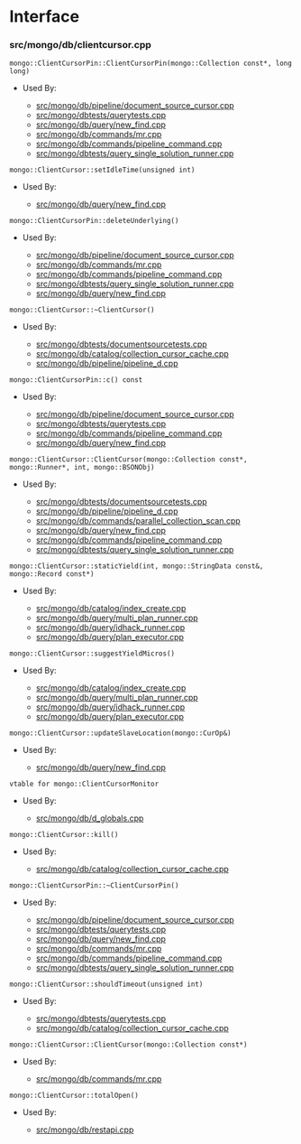 
# Interface

### src/mongo/db/clientcursor.cpp

<div></div>

    mongo::ClientCursorPin::ClientCursorPin(mongo::Collection const*, long long)

- Used By:

    - [src/mongo/db/pipeline/document\_source\_cursor.cpp](../../../aggregation\_framework)
    - [src/mongo/dbtests/querytests.cpp](../../../unit\_tests)
    - [src/mongo/db/query/new\_find.cpp](../../../core\_query\_system)
    - [src/mongo/db/commands/mr.cpp](../../../database\_commands)
    - [src/mongo/db/commands/pipeline\_command.cpp](../../../aggregation\_framework)
    - [src/mongo/dbtests/query\_single\_solution\_runner.cpp](../../../unit\_tests)

<div></div>

    mongo::ClientCursor::setIdleTime(unsigned int)

- Used By:

    - [src/mongo/db/query/new\_find.cpp](../../../core\_query\_system)

<div></div>

    mongo::ClientCursorPin::deleteUnderlying()

- Used By:

    - [src/mongo/db/pipeline/document\_source\_cursor.cpp](../../../aggregation\_framework)
    - [src/mongo/db/commands/mr.cpp](../../../database\_commands)
    - [src/mongo/db/commands/pipeline\_command.cpp](../../../aggregation\_framework)
    - [src/mongo/dbtests/query\_single\_solution\_runner.cpp](../../../unit\_tests)
    - [src/mongo/db/query/new\_find.cpp](../../../core\_query\_system)

<div></div>

    mongo::ClientCursor::~ClientCursor()

- Used By:

    - [src/mongo/dbtests/documentsourcetests.cpp](../../../unit\_tests)
    - [src/mongo/db/catalog/collection\_cursor\_cache.cpp](../../../storage\_layer\_structure)
    - [src/mongo/db/pipeline/pipeline\_d.cpp](../../../aggregation\_framework)

<div></div>

    mongo::ClientCursorPin::c() const

- Used By:

    - [src/mongo/db/pipeline/document\_source\_cursor.cpp](../../../aggregation\_framework)
    - [src/mongo/dbtests/querytests.cpp](../../../unit\_tests)
    - [src/mongo/db/commands/pipeline\_command.cpp](../../../aggregation\_framework)
    - [src/mongo/db/query/new\_find.cpp](../../../core\_query\_system)

<div></div>

    mongo::ClientCursor::ClientCursor(mongo::Collection const*, mongo::Runner*, int, mongo::BSONObj)

- Used By:

    - [src/mongo/dbtests/documentsourcetests.cpp](../../../unit\_tests)
    - [src/mongo/db/pipeline/pipeline\_d.cpp](../../../aggregation\_framework)
    - [src/mongo/db/commands/parallel\_collection\_scan.cpp](../../../database\_commands)
    - [src/mongo/db/query/new\_find.cpp](../../../core\_query\_system)
    - [src/mongo/db/commands/pipeline\_command.cpp](../../../aggregation\_framework)
    - [src/mongo/dbtests/query\_single\_solution\_runner.cpp](../../../unit\_tests)

<div></div>

    mongo::ClientCursor::staticYield(int, mongo::StringData const&, mongo::Record const*)

- Used By:

    - [src/mongo/db/catalog/index\_create.cpp](../../../storage\_layer\_structure)
    - [src/mongo/db/query/multi\_plan\_runner.cpp](../../../core\_query\_system)
    - [src/mongo/db/query/idhack\_runner.cpp](../../../core\_query\_system)
    - [src/mongo/db/query/plan\_executor.cpp](../../../core\_query\_system)

<div></div>

    mongo::ClientCursor::suggestYieldMicros()

- Used By:

    - [src/mongo/db/catalog/index\_create.cpp](../../../storage\_layer\_structure)
    - [src/mongo/db/query/multi\_plan\_runner.cpp](../../../core\_query\_system)
    - [src/mongo/db/query/idhack\_runner.cpp](../../../core\_query\_system)
    - [src/mongo/db/query/plan\_executor.cpp](../../../core\_query\_system)

<div></div>

    mongo::ClientCursor::updateSlaveLocation(mongo::CurOp&)

- Used By:

    - [src/mongo/db/query/new\_find.cpp](../../../core\_query\_system)

<div></div>

    vtable for mongo::ClientCursorMonitor

- Used By:

    - [src/mongo/db/d\_globals.cpp](../../../legacy\_code)

<div></div>

    mongo::ClientCursor::kill()

- Used By:

    - [src/mongo/db/catalog/collection\_cursor\_cache.cpp](../../../storage\_layer\_structure)

<div></div>

    mongo::ClientCursorPin::~ClientCursorPin()

- Used By:

    - [src/mongo/db/pipeline/document\_source\_cursor.cpp](../../../aggregation\_framework)
    - [src/mongo/dbtests/querytests.cpp](../../../unit\_tests)
    - [src/mongo/db/query/new\_find.cpp](../../../core\_query\_system)
    - [src/mongo/db/commands/mr.cpp](../../../database\_commands)
    - [src/mongo/db/commands/pipeline\_command.cpp](../../../aggregation\_framework)
    - [src/mongo/dbtests/query\_single\_solution\_runner.cpp](../../../unit\_tests)

<div></div>

    mongo::ClientCursor::shouldTimeout(unsigned int)

- Used By:

    - [src/mongo/dbtests/querytests.cpp](../../../unit\_tests)
    - [src/mongo/db/catalog/collection\_cursor\_cache.cpp](../../../storage\_layer\_structure)

<div></div>

    mongo::ClientCursor::ClientCursor(mongo::Collection const*)

- Used By:

    - [src/mongo/db/commands/mr.cpp](../../../database\_commands)

<div></div>

    mongo::ClientCursor::totalOpen()

- Used By:

    - [src/mongo/db/restapi.cpp](../../../web\_server)
